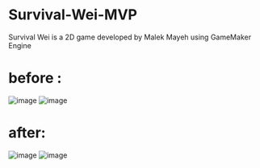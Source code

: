 # Survival-Wei-MVP
Survival Wei is a 2D game developed by Malek Mayeh using GameMaker Engine
# before : 
![image](https://user-images.githubusercontent.com/31927278/220458832-e4e893d4-3883-40d8-bdc7-c94a4f6c433e.png)
![image](https://user-images.githubusercontent.com/31927278/220459037-15a24caf-7dd5-4dbe-b476-0ffa2bbec6dc.png)
# after:
![image](https://user-images.githubusercontent.com/31927278/220459144-88b68319-6503-46aa-8e5f-19cb437f62bd.png)
![image](https://user-images.githubusercontent.com/31927278/220459220-7eebe86b-0e3d-4d5d-8701-a1418c9e6872.png)
